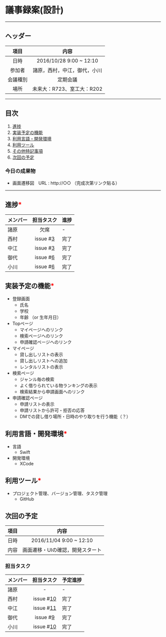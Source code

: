 # 議事録案(設計)
---
## ヘッダー
|項目|内容|
|:--:|:--:|
| 日時 | 2016/10/28 9:00 ~ 12:10|
| 参加者 | 諸原，西村，中江，御代，小川 |
| 会議種別 | 定期会議 |
| 場所 | 未来大：R723、室工大：R202 |

---
## 目次
1. [進捗](#ProgressReport)
1. [実装予定の機能](#anchar1)
2. [利用言語・開発環境](#anchar2)
3. [利用ツール](#anchar3)
4. [その他特記事項](#anchar4)
5. [次回の予定](#anchar5)

### 今日の成果物
- 画面遷移図　URL : http://○○ （完成次第リンク貼る）

---

## <div id="ProgressReport"/> 進捗<font color = "red">*</font>

| メンバー | 担当タスク | 進捗 |
| :-- | :--: | :-- |
| 諸原 | 欠席 | - |
| 西村 | issue #[3](https://github.com/enpit2016fun/pbl_d/issues/3) | 完了 |
| 中江 | issue #[3](https://github.com/enpit2016fun/pbl_d/issues/3) | 完了 |
| 御代 | issue #[6](https://github.com/enpit2016fun/pbl_d/issues/6) | 完了 |
| 小川 | issue #[6](https://github.com/enpit2016fun/pbl_d/issues/6) | 完了 |


## <div id="anchar1"/>実装予定の機能<font color = "red">*</font>
- 登録画面
	- 氏名
	- 学校
	- 年齢 （or 生年月日）
- Topページ
	- マイページへのリンク
	- 検索ページへのリンク
	- 申請確認ページへのリンク
- マイページ
	- 貸し出しリストの表示
	- 貸し出しリストへの追加
	- レンタルリストの表示
- 検索ページ
	- ジャンル毎の検索
	- よく借りられている物ランキングの表示
	- 検索結果から申請画面へのリンク
- 申請確認ページ
	- 申請リストの表示
	- 申請リストから許可・拒否の応答
	- DMでの貸し借り場所・日時のやり取りを行う機能（？）

## <div id="anchar2"/>利用言語・開発環境<font color = "red">*</font>
- 言語
	- Swift
- 開発環境
	- XCode

## <div id="anchar3"/>利用ツール<font color = "red">*</font>
- プロジェクト管理、バージョン管理、タスク管理
	- GitHub

## <div id="anchar5"/>次回の予定
|項目|内容|
|:--:|:--:|
| 日時 | 2016/11/04  9:00 ~ 12:10|
| 内容 | 画面遷移・UIの確認，開発スタート |

### 担当タスク
| メンバー | 担当タスク | 予定進捗 |
| :-- | :--: | :-- |
| 諸原 | - | - |
| 西村 | issue #[10](https://github.com/enpit2016fun/pbl_d/issues/10) | 完了 |
| 中江 | issue #[11](https://github.com/enpit2016fun/pbl_d/issues/11) | 完了 |
| 御代 | issue #[9](https://github.com/enpit2016fun/pbl_d/issues/9) | 完了 |
| 小川 | issue #[10](https://github.com/enpit2016fun/pbl_d/issues/10) | 完了 |
